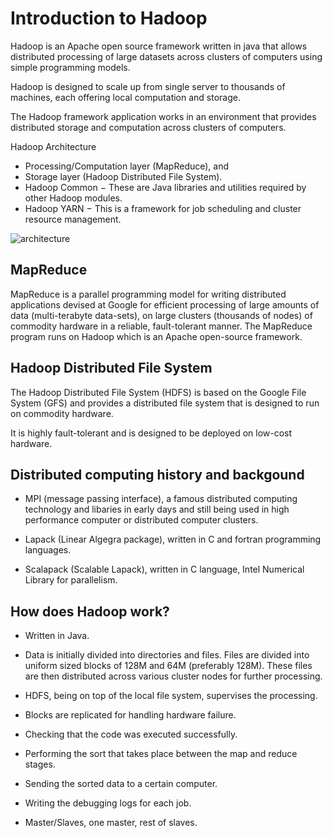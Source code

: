 # Introduction to Hadoop

Hadoop is an Apache open source framework written in java that allows distributed processing of large datasets across clusters of computers using simple programming models.

Hadoop is designed to scale up from single server to thousands of machines, each offering local computation and storage.

The Hadoop framework application works in an environment that provides distributed storage and computation across clusters of computers.

Hadoop Architecture

* Processing/Computation layer (MapReduce), and
* Storage layer (Hadoop Distributed File System).
* Hadoop Common − These are Java libraries and utilities required by other Hadoop modules.
* Hadoop YARN − This is a framework for job scheduling and cluster resource management.

![architecture](https://kevinli-webbertech.github.io/blog/images/big_data/hadoop/architecture.png)

## MapReduce

MapReduce is a parallel programming model for writing distributed applications devised at Google for efficient processing of large amounts of data (multi-terabyte data-sets), on large clusters (thousands of nodes) of commodity hardware in a reliable, fault-tolerant manner. The MapReduce program runs on Hadoop which is an Apache open-source framework.

## Hadoop Distributed File System

The Hadoop Distributed File System (HDFS) is based on the Google File System (GFS) and provides a distributed file system that is designed to run on commodity hardware.

It is highly fault-tolerant and is designed to be deployed on low-cost hardware.

## Distributed computing history and backgound

* MPI (message passing interface), a famous distributed computing technology and libaries in early days and still being used in high performance computer or distributed computer clusters.

* Lapack (Linear Algegra package), written in C and fortran programming languages.

* Scalapack (Scalable Lapack), written in C language, Intel Numerical Library for parallelism.

## How does Hadoop work?

* Written in Java.

* Data is initially divided into directories and files.
  Files are divided into uniform sized blocks of 128M and 64M (preferably 128M). These files are then distributed across various cluster nodes for further processing.

* HDFS, being on top of the local file system, supervises the processing.

* Blocks are replicated for handling hardware failure.

* Checking that the code was executed successfully.

* Performing the sort that takes place between the map and reduce stages.

* Sending the sorted data to a certain computer.

* Writing the debugging logs for each job.

* Master/Slaves, one master, rest of slaves.